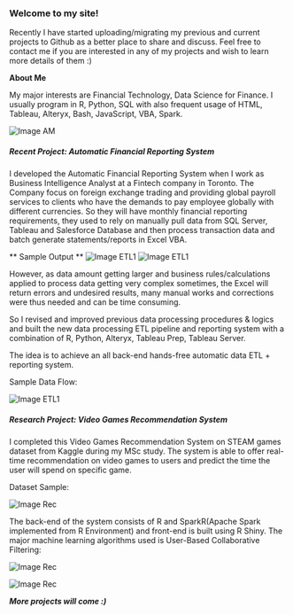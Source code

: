 ### Welcome to my site! 

Recently I have started uploading/migrating my previous and current projects to Github as a better place to share and discuss. Feel free to contact me if you are interested in any of my projects and wish to learn more details of them :) 

**About Me**

My major interests are Financial Technology, Data Science for Finance. I usually program in R, Python, SQL with also frequent usage of HTML, Tableau, Alteryx, Bash, JavaScript, VBA, Spark. 

![Image AM](https://monsieurrd.github.io/Swiss1.jpg)

##### Recent Project: Automatic Financial Reporting System

I developed the Automatic Financial Reporting System when I work as Business Intelligence Analyst at a Fintech company in Toronto. The Company focus on foreign exchange trading and providing global payroll services to clients who have the demands to pay employee globally with different currencies. So they will have monthly financial reporting requirements, they used to rely on manually pull data from SQL Server, Tableau and Salesforce Database and then process transaction data and batch generate statements/reports in Excel VBA. 

** Sample Output **
![Image ETL1](https://monsieurrd.github.io/RS-Cover.jpg)
![Image ETL1](https://monsieurrd.github.io/RS-List.jpg)

However, as data amount getting larger and business rules/calculations applied to process data getting very complex sometimes, the Excel will return errors and undesired results, many manual works and corrections were thus needed and can be time consuming.

So I revised and improved previous data processing procedures & logics and built the new data processing ETL pipeline and reporting system with a combination of R, Python, Alteryx, Tableau Prep, Tableau Server.

The idea is to achieve an all back-end hands-free automatic data ETL + reporting system.

Sample Data Flow:

![Image ETL1](https://monsieurrd.github.io/Prep1.png)


##### Research Project: Video Games Recommendation System 

I completed this Video Games Recommendation System on STEAM games dataset from Kaggle during my MSc study. The system is able to offer real-time recommendation on video games to users and predict the time the user will spend on specific game. 

Dataset Sample:

![Image Rec](https://monsieurrd.github.io/Data-Rec.png)


The back-end of the system consists of R and SparkR(Apache Spark implemented from R Environment) and front-end is built using R Shiny. The major machine learning algorithms used is User-Based Collaborative Filtering:

![Image Rec](https://monsieurrd.github.io/Front-Rec.png)

![Image Rec](https://monsieurrd.github.io/Back-Rec.png)


_**More projects will come :)**_



